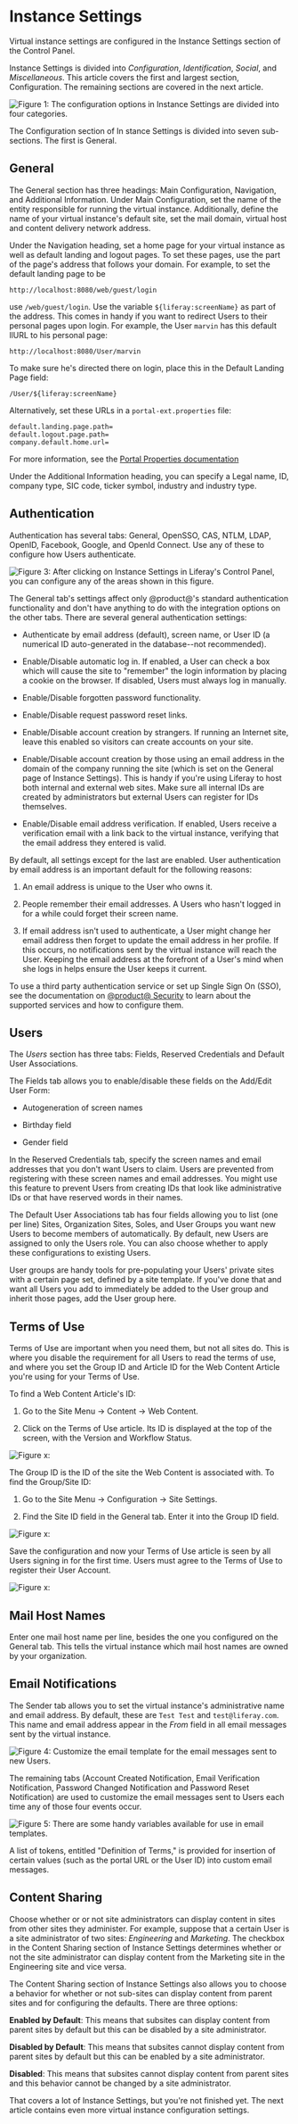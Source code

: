 # Instance Settings [](id=instance-settings)

Virtual instance settings are configured in the Instance Settings section of the
Control Panel. 

Instance Settings is divided into *Configuration*, *Identification*, *Social*,
and *Miscellaneous*. This article covers the first and largest section,
Configuration. The remaining sections are covered in the next article.

![Figure 1: The configuration options in Instance Settings are divided into four categories.](../../../images/instance-settings-navigation.png)

The Configuration section of In stance Settings is divided into seven
sub-sections. The first is General.

## General [](id=general)

The General section has three headings: Main Configuration, Navigation, and
Additional Information. Under Main Configuration, set the name of the entity
responsible for running the virtual instance. Additionally, define the name of
your virtual instance's default site, set the mail domain, virtual host and
content delivery network address.

Under the Navigation heading, set a home page for your virtual instance as well
as default landing and logout pages. To set these pages, use the part
of the page's address that follows your domain. For example, to set the
default landing page to be 

`http://localhost:8080/web/guest/login`

use `/web/guest/login`. Use the variable `${liferay:screenName}` as part of the
address. This comes in handy if you want to redirect Users to their personal
pages upon login. For example, the User `marvin` has this default llURL to his
personal page: 

    http://localhost:8080/User/marvin

To make sure he's directed there on login, place this in the Default Landing
Page field:

    /User/${liferay:screenName}

Alternatively, set these URLs in a `portal-ext.properties` file:

    default.landing.page.path=
    default.logout.page.path=
    company.default.home.url=

For more information, see the [Portal Properties documentation](@platform-ref@/7.1-latest/propertiesdoc/portal.properties.html)

Under the Additional Information heading, you can specify a Legal name, ID, 
company type, SIC code, ticker symbol, industry and industry type.

## Authentication [](id=authentication)

Authentication has several tabs: General, OpenSSO, CAS, NTLM, LDAP, OpenID,
Facebook, Google, and OpenId Connect. Use any of these to configure how Users
authenticate.

![Figure 3: After clicking on *Instance Settings* in Liferay's Control Panel, you
can configure any of the areas shown in this figure.](../../../images/instance-settings-auth-general.png)

The General tab's settings affect only @product@'s standard authentication
functionality and don't have anything to do with the integration options on the
other tabs. There are several general authentication settings:

-   Authenticate by email address (default), screen name, or User ID (a
    numerical ID auto-generated in the database--not recommended).

-   Enable/Disable automatic log in. If enabled, a User can check
    a box which will cause the site to "remember" the login information by
    placing a cookie on the browser. If disabled, Users must always log in
    manually.

-   Enable/Disable forgotten password functionality.

-   Enable/Disable request password reset links.

-   Enable/Disable account creation by strangers. If running an Internet
    site, leave this enabled so visitors can create accounts on your site.

-   Enable/Disable account creation by those using an email address in the
    domain of the company running the site (which is set on the General page of
    Instance Settings). This is handy if you're using Liferay to host both
    internal and external web sites. Make sure all internal IDs are created by
    administrators but external Users can register for IDs themselves.

-   Enable/Disable email address verification. If enabled,
    Users receive a verification email with a link back to the virtual instance,
    verifying that the email address they entered is valid.

By default, all settings except for the last are enabled. User authentication by
email address is an important default for the following reasons:

1.  An email address is unique to the User who owns it.

2.  People remember their email addresses. A Users who hasn't logged in for a
    while could forget their screen name.

3.  If email address isn't used to authenticate, a User might change her email
    address then forget to update the email address in her profile. If this
    occurs, no notifications sent by the virtual instance will reach the User.
    Keeping the email address at the forefront of a User's mind when she logs in
    helps ensure the User keeps it current. 

To use a third party authentication service or set up Single Sign On (SSO), see
the documentation on 
[@product@ Security](/discover/deployment/-/knowledge_base/7-1/liferay-portal-security) 
to learn about the supported services and how to configure them.

## Users [](id=Users)

The *Users* section has three tabs: Fields, Reserved Credentials and Default
User Associations.

The Fields tab allows you to enable/disable these fields on the Add/Edit User
Form:

- Autogeneration of screen names

- Birthday field

- Gender field

In the Reserved Credentials tab, specify the screen names and email addresses
that you don't want Users to claim. Users are prevented from registering with
these screen names and email addresses. You might use this feature to prevent
Users from creating IDs that look like administrative IDs or that have reserved
words in their names.

The Default User Associations tab has four fields allowing you to list (one per
line) Sites, Organization Sites, Soles, and User Groups you want new Users to
become members of automatically. By default, new Users are assigned to only the
Users role. You can also choose whether to apply these configurations to
existing Users.

User groups are handy tools for pre-populating your Users' private sites with
a certain page set, defined by a site template. If you've done that and want all
Users you add to immediately be added to the User group and inherit those pages,
add the User group here.

## Terms of Use [](id=terms-of-use)

Terms of Use are important when you need them, but not all sites do. This is
where you disable the requirement for all Users to read the terms of use, and
where you set the Group ID and Article ID for the Web Content Article you're
using for your Terms of Use.

To find a Web Content Article's ID:

1.  Go to the Site Menu &rarr; Content &rarr;
Web Content. 

2.  Click on the Terms of Use article. Its ID is displayed at the top of the
    screen, with the Version and Workflow Status.

![Figure x: ](../../images/instance-settings-wc-id.png)

The Group ID is the ID of the site the Web Content is associated with. To find
the Group/Site ID:

1.  Go to the Site Menu &rarr; Configuration &rarr; Site Settings.

2.  Find the Site ID field in the General tab. Enter it into the Group ID
    field.

![Figure x: ](../../images/instance-settings-group-id.png)

Save the configuration and now your Terms of Use article is seen by all Users
signing in for the first time. Users must agree to the Terms of Use to register
their User Account.

![Figure x: ](../../images/instance-settings-terms-of-use.png)

## Mail Host Names [](id=mail-host-names)

Enter one mail host name per line, besides the one you configured on the General
tab. This tells the virtual instance which mail host names are owned by your
organization.

## Email Notifications [](id=email-notifications)

The Sender tab allows you to set the virtual instance's administrative name and
email address.  By default, these are `Test Test` and `test@liferay.com`. This
name and email address appear in the *From* field in all email messages sent by
the virtual instance.

![Figure 4: Customize the email template for the email messages sent to new Users.](../../../images/instance-settings-account-created-notification.png)

The remaining tabs (Account Created Notification, Email Verification
Notification, Password Changed Notification and Password Reset Notification) are
used to customize the email messages sent to Users each time any of those four
events occur.

![Figure 5: There are some handy variables available for use in email templates.](../../../images/instance-settings-definition-of-terms.png)

A list of tokens, entitled "Definition of Terms," is provided for insertion of
certain values (such as the portal URL or the User ID) into custom email
messages.

## Content Sharing [](id=content-sharing)

Choose whether or or not site administrators can display content in sites from
other sites they administer. For example, suppose that a certain User is a site
administrator of two sites: *Engineering* and *Marketing*. The checkbox in the
Content Sharing section of Instance Settings determines whether or not the site
administrator can display content from the Marketing site in the Engineering
site and vice versa.

The Content Sharing section of Instance Settings also allows you to choose a
behavior for whether or not sub-sites can display content from parent sites and
for configuring the defaults. There are three options:

**Enabled by Default**: This means that subsites can display content from parent
sites by default but this can be disabled by a site administrator.

**Disabled by Default**: This means that subsites cannot display content from
parent sites by default but this can be enabled by a site administrator.

**Disabled**: This means that subsites cannot display content from parent sites
and this behavior cannot be changed by a site administrator.

That covers a lot of Instance Settings, but you're not finished yet. The next
article contains even more virtual instance configuration settings.
